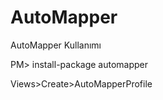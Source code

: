 # AutoMapper
AutoMapper Kullanımı

PM> install-package automapper

Views>Create>AutoMapperProfile  



